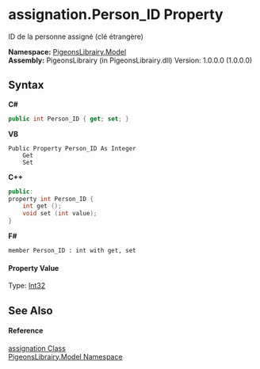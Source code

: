 # assignation.Person_ID Property 
 

ID de la personne assigné (clé étrangère)

**Namespace:**&nbsp;<a href="740f9e4a-e251-715e-60bf-e906871d97b4">PigeonsLibrairy.Model</a><br />**Assembly:**&nbsp;PigeonsLibrairy (in PigeonsLibrairy.dll) Version: 1.0.0.0 (1.0.0.0)

## Syntax

**C#**<br />
``` C#
public int Person_ID { get; set; }
```

**VB**<br />
``` VB
Public Property Person_ID As Integer
	Get
	Set
```

**C++**<br />
``` C++
public:
property int Person_ID {
	int get ();
	void set (int value);
}
```

**F#**<br />
``` F#
member Person_ID : int with get, set

```


#### Property Value
Type: <a href="http://msdn2.microsoft.com/en-us/library/td2s409d" target="_blank">Int32</a>

## See Also


#### Reference
<a href="912fb7ce-cbcd-e571-4846-3144af127f9c">assignation Class</a><br /><a href="740f9e4a-e251-715e-60bf-e906871d97b4">PigeonsLibrairy.Model Namespace</a><br />